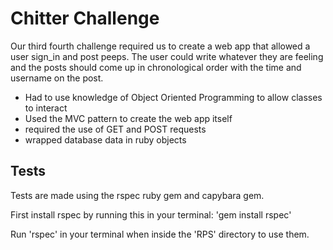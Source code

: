 Chitter Challenge
=================

Our third fourth challenge required us to create a web app that allowed a user sign_in and post peeps. The user could write whatever they are feeling and the posts should come up in chronological order with the time and username on the post.

- Had to use knowledge of Object Oriented Programming to allow classes to interact
- Used the MVC pattern to create the web app itself
- required the use of GET and POST requests
- wrapped database data in ruby objects

## Tests ##

Tests are made using the rspec ruby gem and capybara gem. 

First install rspec by running this in your terminal: 'gem install rspec'  

Run 'rspec' in your terminal when inside the 'RPS' directory to use them.
